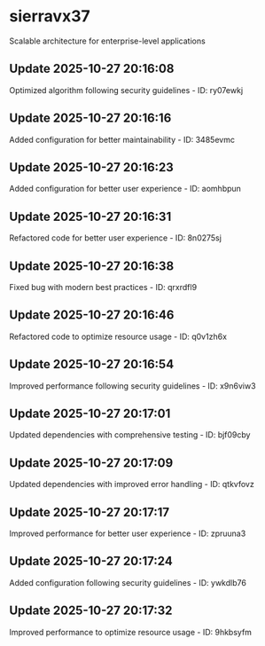 # sierravx37
Scalable architecture for enterprise-level applications

## Update 2025-10-27 20:16:08
Optimized algorithm following security guidelines - ID: ry07ewkj


## Update 2025-10-27 20:16:16
Added configuration for better maintainability - ID: 3485evmc


## Update 2025-10-27 20:16:23
Added configuration for better user experience - ID: aomhbpun


## Update 2025-10-27 20:16:31
Refactored code for better user experience - ID: 8n0275sj


## Update 2025-10-27 20:16:38
Fixed bug with modern best practices - ID: qrxrdfl9


## Update 2025-10-27 20:16:46
Refactored code to optimize resource usage - ID: q0v1zh6x


## Update 2025-10-27 20:16:54
Improved performance following security guidelines - ID: x9n6viw3


## Update 2025-10-27 20:17:01
Updated dependencies with comprehensive testing - ID: bjf09cby


## Update 2025-10-27 20:17:09
Updated dependencies with improved error handling - ID: qtkvfovz


## Update 2025-10-27 20:17:17
Improved performance for better user experience - ID: zpruuna3


## Update 2025-10-27 20:17:24
Added configuration following security guidelines - ID: ywkdlb76


## Update 2025-10-27 20:17:32
Improved performance to optimize resource usage - ID: 9hkbsyfm

